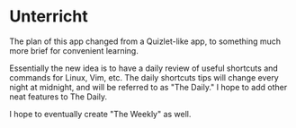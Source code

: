 # Unterricht

The plan of this app changed from a Quizlet-like app, to something much more brief for convenient learning.

Essentially the new idea is to have a daily review of useful shortcuts and commands for Linux, Vim, etc.  The daily shortcuts tips will change every night at midnight, and will be referred to as "The Daily."  I hope to add other neat features to The Daily.

I hope to eventually create "The Weekly" as well.  
   
